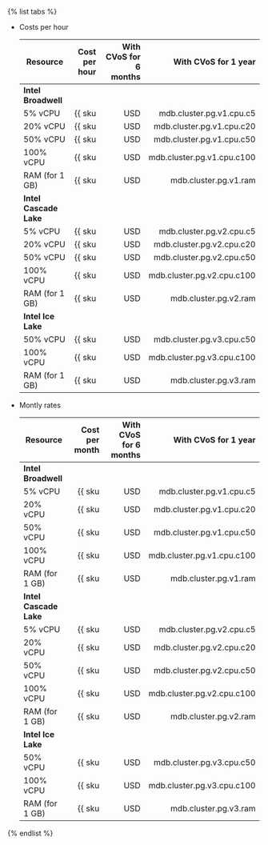 {% list tabs %}

- Costs per hour

   | Resource | Cost per hour | With CVoS for 6 months | With CVoS for 1 year |
   |----------------|------------------------------------------------:|-----------------------------------------------------------------------------:|-----------------------------------------------------------------------------:|
   | **Intel Broadwell** |
   | 5% vCPU | {{ sku|USD|mdb.cluster.pg.v1.cpu.c5|string }} | − | − |
   | 20% vCPU | {{ sku|USD|mdb.cluster.pg.v1.cpu.c20|string }} | − | − |
   | 50% vCPU | {{ sku|USD|mdb.cluster.pg.v1.cpu.c50|string }} | − | − |
   | 100% vCPU | {{ sku|USD|mdb.cluster.pg.v1.cpu.c100|string }} | − | − |
   | RAM (for 1 GB) | {{ sku|USD|mdb.cluster.pg.v1.ram|string }} | − | − |
   | **Intel Cascade Lake** |
   | 5% vCPU | {{ sku|USD|mdb.cluster.pg.v2.cpu.c5|string }} | − | − |
   | 20% vCPU | {{ sku|USD|mdb.cluster.pg.v2.cpu.c20|string }} | − | − |
   | 50% vCPU | {{ sku|USD|mdb.cluster.pg.v2.cpu.c50|string }} | − | − |
   | 100% vCPU | {{ sku|USD|mdb.cluster.pg.v2.cpu.c100|string }} | {{ sku|USD|v1.commitment.selfcheckout.m6.mdb.pg.cpu.c100.v2|string }} (-15%) | {{ sku|USD|v1.commitment.selfcheckout.y1.mdb.pg.cpu.c100.v2|string }} (-22%) |
   | RAM (for 1 GB) | {{ sku|USD|mdb.cluster.pg.v2.ram|string }} | {{ sku|USD|v1.commitment.selfcheckout.m6.mdb.pg.ram.v2|string }} (-15%) | {{ sku|USD|v1.commitment.selfcheckout.y1.mdb.pg.ram.v2|string }} (-22%) |
   | **Intel Ice Lake** |
   | 50% vCPU | {{ sku|USD|mdb.cluster.pg.v3.cpu.c50|string }} | − | − |
   | 100% vCPU | {{ sku|USD|mdb.cluster.pg.v3.cpu.c100|string }} | {{ sku|USD|v1.commitment.selfcheckout.m6.mdb.pg.cpu.c100.v3|string }} (-15%) | {{ sku|USD|v1.commitment.selfcheckout.y1.mdb.pg.cpu.c100.v3|string }} (-22%) |
   | RAM (for 1 GB) | {{ sku|USD|mdb.cluster.pg.v3.ram|string }} | {{ sku|USD|v1.commitment.selfcheckout.m6.mdb.pg.ram.v3|string }} (-15%) | {{ sku|USD|v1.commitment.selfcheckout.y1.mdb.pg.ram.v3|string }} (-22%) |

- Montly rates

   | Resource | Cost per month | With CVoS for 6 months | With CVoS for 1 year |
   |----------------|------------------------------------------------------:|-----------------------------------------------------------------------------------:|-----------------------------------------------------------------------------------:|
   | **Intel Broadwell** |
   | 5% vCPU | {{ sku|USD|mdb.cluster.pg.v1.cpu.c5|month|string }} | − | − |
   | 20% vCPU | {{ sku|USD|mdb.cluster.pg.v1.cpu.c20|month|string }} | − | − |
   | 50% vCPU | {{ sku|USD|mdb.cluster.pg.v1.cpu.c50|month|string }} | − | − |
   | 100% vCPU | {{ sku|USD|mdb.cluster.pg.v1.cpu.c100|month|string }} | − | − |
   | RAM (for 1 GB) | {{ sku|USD|mdb.cluster.pg.v1.ram|month|string }} | − | − |
   | **Intel Cascade Lake** |
   | 5% vCPU | {{ sku|USD|mdb.cluster.pg.v2.cpu.c5|month|string }} | − | − |
   | 20% vCPU | {{ sku|USD|mdb.cluster.pg.v2.cpu.c20|month|string }} | − | − |
   | 50% vCPU | {{ sku|USD|mdb.cluster.pg.v2.cpu.c50|month|string }} | − | − |
   | 100% vCPU | {{ sku|USD|mdb.cluster.pg.v2.cpu.c100|month|string }} | {{ sku|USD|v1.commitment.selfcheckout.m6.mdb.pg.cpu.c100.v2|month|string }} (-15%) | {{ sku|USD|v1.commitment.selfcheckout.y1.mdb.pg.cpu.c100.v2|month|string }} (-22%) |
   | RAM (for 1 GB) | {{ sku|USD|mdb.cluster.pg.v2.ram|month|string }} | {{ sku|USD|v1.commitment.selfcheckout.m6.mdb.pg.ram.v2|month|string }} (-15%) | {{ sku|USD|v1.commitment.selfcheckout.y1.mdb.pg.ram.v2|month|string }} (-22%) |
   | **Intel Ice Lake** |
   | 50% vCPU | {{ sku|USD|mdb.cluster.pg.v3.cpu.c50|month|string }} | − | − |
   | 100% vCPU | {{ sku|USD|mdb.cluster.pg.v3.cpu.c100|month|string }} | {{ sku|USD|v1.commitment.selfcheckout.m6.mdb.pg.cpu.c100.v3|month|string }} (-15%) | {{ sku|USD|v1.commitment.selfcheckout.y1.mdb.pg.cpu.c100.v3|month|string }} (-22%) |
   | RAM (for 1 GB) | {{ sku|USD|mdb.cluster.pg.v3.ram|month|string }} | {{ sku|USD|v1.commitment.selfcheckout.m6.mdb.pg.ram.v3|month|string }} (-15%) | {{ sku|USD|v1.commitment.selfcheckout.y1.mdb.pg.ram.v3|month|string }} (-22%) |

{% endlist %}

